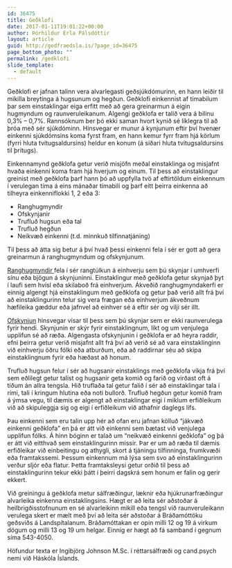 ```yaml
---
id: 36475
title: Geðklofi
date: 2017-01-11T19:01:22+00:00
author: Þórhildur Erla Pálsdóttir
layout: article
guid: http://gedfraedsla.is/?page_id=36475
page_bottom_photo: ""
permalink: /gedklofi
slide_template:
  - default
---
```


Geðklofi er jafnan talinn vera alvarlegasti geðsjúkdómurinn, en hann leiðir til mikilla breytinga á hugsunum og hegðun. Geðklofi einkennist af tímabilum þar sem einstaklingar eiga erfitt með að gera greinarmun á eigin hugmyndum og raunveruleikanum. Algengi geðklofa er talið vera á bilinu 0,3% &#8211; 0,7%. Rannsóknum ber þó ekki saman hvort kynið sé líklegra til að þróa með sér sjúkdóminn. Hinsvegar er munur á kynjunum eftir því hvenær einkenni sjúkdómsins koma fyrst fram, en hann kemur fyrr fram hjá körlum (fyrri hluta tvítugsaldursins) heldur en konum (á síðari hluta tvítugsaldursins til þrítugs).

Einkennamynd geðklofa getur verið misjöfn meðal einstaklinga og misjafnt hvaða einkenni koma fram hjá hverjum og einum. Til þess að einstaklingur greinist með geðklofa þarf hann þó að uppfylla tvö af eftirtöldum einkennum í verulegan tíma á eins mánaðar tímabili og þarf eitt þeirra einkenna að tilheyra einkenniflokki 1, 2 eða 3:

  * Ranghugmyndir
  * Ofskynjanir
  * Trufluð hugsun eða tal
  * Trufluð hegðun
  * Neikvæð einkenni (t.d. minnkuð tilfinnatjáning)

Til þess að átta sig betur á því hvað þessi einkenni fela í sér er gott að gera greinarmun á ranghugmyndum og ofskynjunum.

<u>Ranghugmyndir </u>fela í sér rangtúlkun á einhverju sem þú skynjar í umhverfi sínu eða bjögun á skynjuninni. Einstaklingur með geðklofa getur skynjað þyt í laufi sem hvísl eða skilaboð frá einhverjum. Ákveðið ranghugmyndakerfi er einnig algengt hjá einstaklingum með geðklofa og getur það verið allt frá því að einstaklingurinn telur sig vera frægan eða einhverjum ákveðnum hæfileika gæddur eða jafnvel að einhver sé á eftir sér og vilji sér illt.

<u>Ofskynjun</u> hinsvegar vísar til þess sem þú skynjar sem er ekki raunverulega fyrir hendi. Skynjunin er skýr fyrir einstaklingnum, líkt og um venjulega upplifun sé að ræða. Algengasta ofskynjunin í geðklofa er að heyra raddir, efni þeirra getur verið misjafnt allt frá því að verið sé að vara einstaklinginn við einhverju öðru fólki eða atburðum, eða að raddirnar séu að skipa einstaklingnum fyrir eða hæðast að honum.

Trufluð hugsun felur í sér að hugsanir einstaklings með geðklofa víkja frá því sem eðlilegt getur talist og hugsanir geta komið og farið og virðast oft á tíðum án allra tengsla. Hið truflaða tal getur falið í sér að einstaklingar tala í rími, tali í kringum hlutina eða noti bullorð. Trufluð hegðun getur komið fram á ýmsa vegu, til dæmis er algengt að einstaklingar eigi í miklum erfiðleikum við að skipuleggja sig og eigi í erfiðleikum við athafnir daglegs lífs.

Þau einkenni sem eru talin upp hér að ofan eru jafnan kölluð “jákvæð einkenni geðklofa” en þá er átt við einkenni sem bætast við venjulega upplifun fólks. Á hinn bóginn er talað um “neikvæð einkenni geðklofa” og þá er átt við eitthvað sem einstaklingurinn missir. Þar er um að ræða til dæmis erfiðleikar við einbeitingu og athygli, skort á tjáningu tilfinninga, frumkvæði eða framtakssemi. Þessum einkennum má lýsa sem svo að einstaklingurinn verður sljór eða flatur. Þetta framtaksleysi getur orðið til þess að einstaklingurinn tekur ekki þátt í þeirri dagskrá sem honum er falin og gerir ekkert.

Við greiningu á geðklofa metur sálfræðingur, læknir eða hjúkrunarfræðingur alvarleika einkenna einstaklingsins. Hægt er að leita sér aðstoðar á heilbrigðisstofnunum en sé alvarleikinn mikill eða tengsl við raunveruleikann verulega skert er mælt með því að leita sér aðstoðar á Bráðamóttöku geðsviðs á Landspítalanum. Bráðamóttakan er opin milli 12 og 19 á virkum dögum og milli 13 og 19 um helgar. Einnig er hægt að fá samband í gegnum síma 543-4050.

Höfundur texta er Ingibjörg Johnson M.Sc. í réttarsálfræði og cand.psych nemi við Háskóla Íslands.

&nbsp;